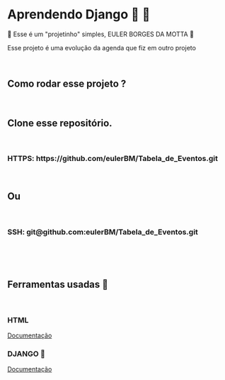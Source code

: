
<h1> Aprendendo Django 🐍  🧿 </h1>
<p>🧿 Esse é um "projetinho" simples, EULER BORGES DA MOTTA 🧿 </p>

<p> Esse projeto é uma evolução da agenda que fiz em outro projeto </p>
<br>
<h2> Como rodar esse projeto ? </h2><br>

<h2>Clone esse repositório.</h2><br>

<h3> HTTPS: https://github.com/eulerBM/Tabela_de_Eventos.git</h3><br>
<h2>Ou</h2><br>
<h3> SSH: git@github.com:eulerBM/Tabela_de_Eventos.git</h3><br><br><br>

<h2> Ferramentas usadas 🔨</h2>
<br>
<h3> HTML </h3>
<a href="https://developer.mozilla.org/en-US/docs/Web/HTML">Documentação</a>
<br>
<h3> DJANGO 🐍  </h3>
<a href="https://docs.djangoproject.com/pt-br/4.1/_modules/django/">Documentação</a>


